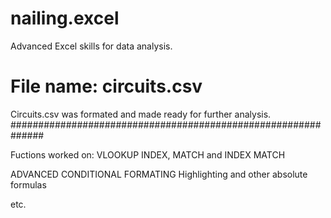 # nailing.excel
Advanced Excel skills for data analysis.
# File name: circuits.csv

Circuits.csv was formated and made ready for further analysis.
##############################################################

Fuctions worked on:
VLOOKUP
INDEX, MATCH and INDEX MATCH

ADVANCED CONDITIONAL FORMATING
Highlighting and other absolute formulas

etc.
